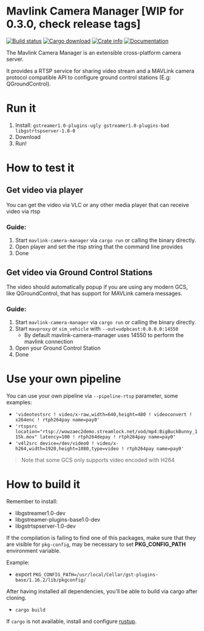 # Mavlink Camera Manager [WIP for 0.3.0, check release tags]
[![Build status](https://github.com/patrickelectric/mavlink-camera-manager/workflows/Rust/badge.svg)](https://github.com/patrickelectric/mavlink-camera-manager/actions)
[![Cargo download](https://img.shields.io/crates/d/mavlink-camera-manager)](https://crates.io/crates/mavlink-camera-manager)
[![Crate info](https://img.shields.io/crates/v/mavlink-camera-manager.svg)](https://crates.io/crates/mavlink-camera-manager)
[![Documentation](https://docs.rs/mavlink-camera-manager/badge.svg)](https://docs.rs/mavlink-camera-manager)

The Mavlink Camera Manager is an extensible cross-platform camera server.

It provides a RTSP service for sharing video stream and a MAVLink camera protocol compatible API to configure ground control stations (E.g: QGroundControl).

# Run it
1. Install: `gstreamer1.0-plugins-ugly gstreamer1.0-plugins-bad libgstrtspserver-1.0-0`
2. Download
3. Run!

# How to test it

## Get video via player
You can get the video via VLC or any other media player that can receive video via rtsp

### Guide:
1. Start `mavlink-camera-manager` via `cargo run` or calling the binary directly.
2. Open player and set the rtsp string that the command line provides
3. Done

## Get video via Ground Control Stations
The video should automatically popup if you are using any modern GCS, like QGroundControl, that has support for MAVLink camera messages.

### Guide:
1. Start `mavlink-camera-manager` via `cargo run` or calling the binary directly.
2. Start `mavproxy` or `sim_vehicle` with `--out=udpbcast:0.0.0.0:14550`
   - By default mavlink-camera-manager uses 14550 to perform the mavlink connection
3. Open your Ground Control Station
4. Done

# Use your own pipeline
You can use your own pipeline via `--pipeline-rtsp` parameter, some examples:
- `'videotestsrc ! video/x-raw,width=640,height=480 ! videoconvert ! x264enc ! rtph264pay name=pay0'`
- `'rtspsrc location="rtsp://wowzaec2demo.streamlock.net/vod/mp4:BigBuckBunny_115k.mov" latency=100 ! rtph264depay ! rtph264pay name=pay0'`
- `'v4l2src device=/dev/video0 ! video/x-h264,width=1920,height=1080,type=video ! rtph264pay name=pay0'`

> Note that some GCS only supports video encoded with H264

# How to build it
Remember to install:
- libgstreamer1.0-dev
- libgstreamer-plugins-base1.0-dev
- libgstrtspserver-1.0-dev

If the compilation is failing to find one of this packages, make sure that they are visible for `pkg-config`, may be necessary to set **PKG_CONFIG_PATH** environment variable.

Example:
- export `PKG_CONFIG_PATH=/usr/local/Cellar/gst-plugins-base/1.16.2/lib/pkgconfig/`

After having installed all dependencies, you'll be able to build via cargo after cloning.
- `cargo build`

If `cargo` is not available, install and configure [rustup](https://rustup.rs/).
